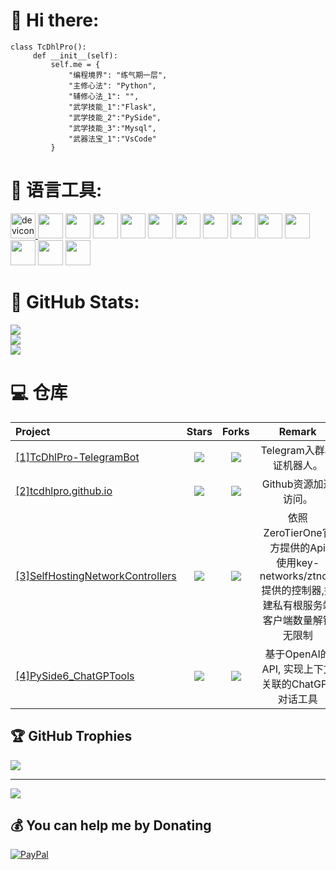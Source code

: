 # 👋 Hi there:
```
class TcDhlPro():
     def __init__(self):
         self.me = {
             "编程境界": "练气期一层",
             "主修心法": "Python",
             "辅修心法_1": "",
             "武学技能_1":"Flask",
             "武学技能_2":"PySide",
             "武学技能_3":"Mysql",
             "武器法宝_1":"VsCode"
         }
```

# 🧰 语言工具:
<a href="https://devicon.dev/" target="_blank"> <img src="https://cdn.jsdelivr.net/gh/devicons/devicon/icons/devicon/devicon-original-wordmark.svg" alt="devicon" width="40" height="40"/> </a>
<a> <img src="https://cdn.jsdelivr.net/gh/devicons/devicon/icons/python/python-original-wordmark.svg" alt="" width="40" height="40"/> </a>
<a> <img src="https://cdn.jsdelivr.net/gh/devicons/devicon/icons/qt/qt-original.svg" alt="" width="40" height="40"/> </a>
<a > <img src="https://cdn.jsdelivr.net/gh/devicons/devicon/icons/flask/flask-original-wordmark.svg" alt="" width="40" height="40" background-color: red/> </a>
<a> <img src="https://cdn.jsdelivr.net/gh/devicons/devicon/icons/nginx/nginx-original.svg" alt="" width="40" height="40"/> </a>
<a> <img src="https://cdn.jsdelivr.net/gh/devicons/devicon/icons/mysql/mysql-original-wordmark.svg" alt="" width="40" height="40"/> </a>
<a> <img src="https://cdn.jsdelivr.net/gh/devicons/devicon/icons/pandas/pandas-original-wordmark.svg" alt="" width="40" height="40"/> </a>
<a> <img src="https://cdn.jsdelivr.net/gh/devicons/devicon/icons/docker/docker-original-wordmark.svg" alt="" width="40" height="40"/> </a>
<a> <img src="https://cdn.jsdelivr.net/gh/devicons/devicon/icons/centos/centos-original.svg" alt="" width="40" height="40"/> </a>
<a> <img src="https://cdn.jsdelivr.net/gh/devicons/devicon/icons/debian/debian-original.svg" alt="" width="40" height="40"/> </a>
<a> <img src="https://cdn.jsdelivr.net/gh/devicons/devicon/icons/git/git-plain-wordmark.svg" alt="" width="40" height="40"/> </a>
<a> <img src="https://cdn.jsdelivr.net/gh/devicons/devicon/icons/github/github-original-wordmark.svg" alt="" width="40" height="40"/> </a>
<a> <img src="https://cdn.jsdelivr.net/gh/devicons/devicon/icons/markdown/markdown-original.svg" alt="" width="40" height="40"/> </a>
<a> <img src="https://cdn.jsdelivr.net/gh/devicons/devicon/icons/vscode/vscode-original.svg" alt="" width="40" height="40"/> </a>
          

# 🚀 GitHub Stats:
![](https://github-readme-stats.vercel.app/api?username=TcDhlPro&theme=vue-dark&hide_border=false&include_all_commits=true&count_private=true)<br/>
![](https://github-readme-streak-stats.herokuapp.com/?user=TcDhlPro&theme=vue-dark&hide_border=false)<br/>
![](https://github-readme-stats.vercel.app/api/top-langs/?username=TcDhlPro&theme=vue-dark&hide_border=false&include_all_commits=true&count_private=true&layout=compact)

# 💻 仓库
|                        Project                         |                            Stars                              |                            Forks                             |              Remark              |
| :---------------------------------------------------- | :----------------------------------------------------------: | :----------------------------------------------------------: | :------------------------------: |
| [[1]TcDhlPro-TelegramBot](https://github.com/TcDhlPro/TcDhlPro-TelegramBot) | ![](https://img.shields.io/github/stars/TcDhlPro/TcDhlPro-TelegramBot?color=f2f08d&logo=Undertale&logoColor=eb4630) | ![](https://img.shields.io/github/forks/TcDhlPro/TcDhlPro-TelegramBot?color=ba86eb&logo=Handshake&logoColor=ea6aa6) | Telegram入群验证机器人。 |
| [[2]tcdhlpro.github.io](https://github.com/TcDhlPro/tcdhlpro.github.io) | ![](https://img.shields.io/github/stars/TcDhlPro/tcdhlpro.github.io?color=f2f08d&logo=Undertale&logoColor=eb4630) | ![](https://img.shields.io/github/forks/TcDhlPro/tcdhlpro.github.io?color=ba86eb&logo=Handshake&logoColor=ea6aa6) | Github资源加速访问。 |
| [[3]SelfHostingNetworkControllers](https://github.com/TcDhlPro/ZeroTierOne-SelfHostingNetworkControllers-ZtnCui/tree/main) | ![](https://img.shields.io/github/stars/TcDhlPro/ZeroTierOne-SelfHostingNetworkControllers-ZtnCui?color=f2f08d&logo=Undertale&logoColor=eb4630) | ![](https://img.shields.io/github/forks/TcDhlPro/ZeroTierOne-SelfHostingNetworkControllers-ZtnCui?color=ba86eb&logo=Handshake&logoColor=ea6aa6) | 依照ZeroTierOne官方提供的Api<br>使用key-networks/ztncui提供的控制器,搭建私有根服务端<br>客户端数量解锁无限制 |
| [[4]PySide6_ChatGPTools](https://github.com/TcDhlPro/PySide6_ChatGPTools) | ![](https://img.shields.io/github/stars/TcDhlPro/PySide6_ChatGPTools?color=f2f08d&logo=Undertale&logoColor=eb4630) | ![](https://img.shields.io/github/forks/TcDhlPro/PySide6_ChatGPTools?color=ba86eb&logo=Handshake&logoColor=ea6aa6) | 基于OpenAI的API, 实现上下文关联的ChatGPT对话工具 |

## 🏆 GitHub Trophies
![](https://github-profile-trophy.vercel.app/?username=TcDhlPro&theme=matrix&no-frame=false&no-bg=true&margin-w=4)

---
[![](https://visitcount.itsvg.in/api?id=TcDhlPro&icon=0&color=1)](https://visitcount.itsvg.in)

## 💰 You can help me by Donating
[![PayPal](https://img.shields.io/badge/PayPal-00457C?style=for-the-badge&logo=paypal&logoColor=white)](https://paypal.me/TcDhlPro) 

  
<!-- Proudly created with GPRM ( https://gprm.itsvg.in ) -->
